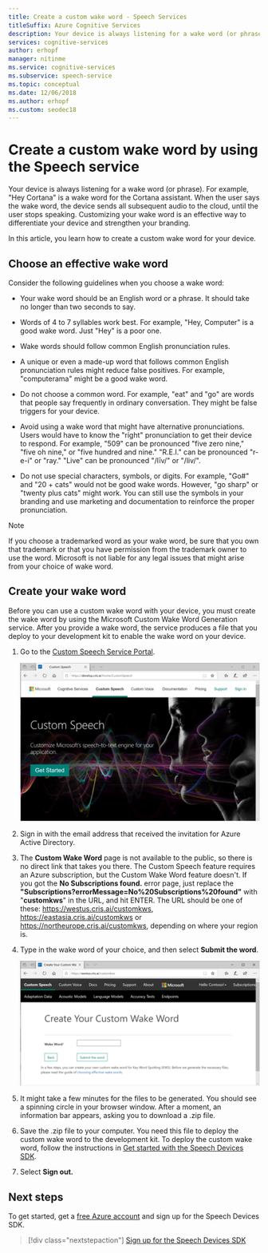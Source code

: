 ```yaml
---
title: Create a custom wake word - Speech Services
titleSuffix: Azure Cognitive Services
description: Your device is always listening for a wake word (or phrase). When the user says the wake word, the device sends all subsequent audio to the cloud, until the user stops speaking. Customizing your wake word is an effective way to differentiate your device and strengthen your branding.
services: cognitive-services
author: erhopf
manager: nitinme
ms.service: cognitive-services
ms.subservice: speech-service
ms.topic: conceptual
ms.date: 12/06/2018
ms.author: erhopf
ms.custom: seodec18
---
```


# Create a custom wake word by using the Speech service

Your device is always listening for a wake word (or phrase). For example, "Hey Cortana" is a wake word for the Cortana assistant. When the user says the wake word, the device sends all subsequent audio to the cloud, until the user stops speaking. Customizing your wake word is an effective way to differentiate your device and strengthen your branding.

In this article, you learn how to create a custom wake word for your device.

## Choose an effective wake word

Consider the following guidelines when you choose a wake word:

* Your wake word should be an English word or a phrase. It should take no longer than two seconds to say.

* Words of 4 to 7 syllables work best. For example, "Hey, Computer" is a good wake word. Just "Hey" is a poor one.

* Wake words should follow common English pronunciation rules.

* A unique or even a made-up word that follows common English pronunciation rules might reduce false positives. For example, "computerama" might be a good wake word.

* Do not choose a common word. For example, "eat" and "go" are words that people say frequently in ordinary conversation. They might be false triggers for your device.

* Avoid using a wake word that might have alternative pronunciations. Users would have to know the "right" pronunciation to get their device to respond. For example, "509" can be pronounced "five zero nine," "five oh nine," or "five hundred and nine." "R.E.I." can be pronounced "r-e-i" or "ray." "Live" can be pronounced "/līv/" or "/liv/".

* Do not use special characters, symbols, or digits. For example, "Go#" and "20 + cats" would not be good wake words. However, "go sharp" or "twenty plus cats" might work. You can still use the symbols in your branding and use marketing and documentation to reinforce the proper pronunciation.

> [!NOTE]
> If you choose a trademarked word as your wake word, be sure that you own that trademark or that you have permission from the trademark owner to use the word. Microsoft is not liable for any legal issues that might arise from your choice of wake word.

## Create your wake word

Before you can use a custom wake word with your device, you must create the wake word by using the Microsoft Custom Wake Word Generation service. After you provide a wake word, the service produces a file that you deploy to your development kit to enable the wake word on your device.

1. Go to the [Custom Speech Service Portal](https://cris.ai/).

    ![The Custom Speech Service Portal](media/speech-devices-sdk/wake-word-4.png)

1. Sign in with the email address that received the invitation for Azure Active Directory.

1. The **Custom Wake Word** page is not available to the public, so there is no direct link that takes you there. The Custom Speech feature requires an Azure subscription, but the Custom Wake Word feature doesn't. If you got the **No Subscriptions found.** error page, just replace the **"Subscriptions?errorMessage=No%20Subscriptions%20found"** with "**customkws**" in the URL, and hit ENTER. The URL should be one of these: https://westus.cris.ai/customkws, https://eastasia.cris.ai/customkws or https://northeurope.cris.ai/customkws, depending on where your region is.

1. Type in the wake word of your choice, and then select **Submit the word**.

    ![Enter your wake word](media/speech-devices-sdk/wake-word-5.png)

1. It might take a few minutes for the files to be generated. You should see a spinning circle in your browser window. After a moment, an information bar appears, asking you to download a .zip file.

1. Save the .zip file to your computer. You need this file to deploy the custom wake word to the development kit. To deploy the custom wake word, follow the instructions in [Get started with the Speech Devices SDK](speech-devices-sdk-qsg.md).

1. Select **Sign out.**

## Next steps

To get started, get a [free Azure account](https://azure.microsoft.com/free/) and sign up for the Speech Devices SDK.

> [!div class="nextstepaction"]
> [Sign up for the Speech Devices SDK](get-speech-devices-sdk.md)
